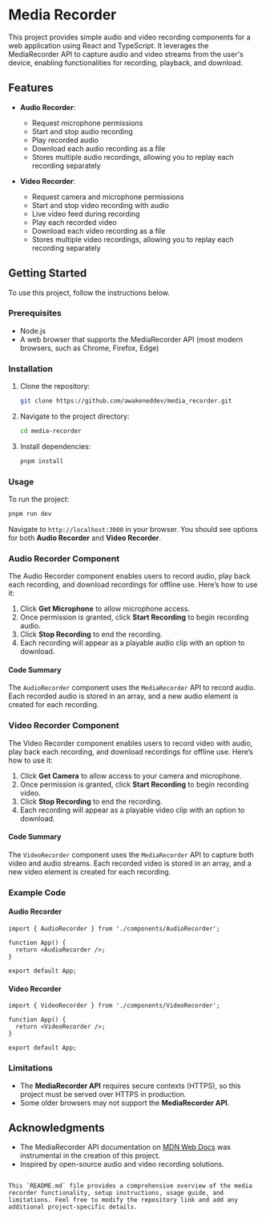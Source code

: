 # Media Recorder

This project provides simple audio and video recording components for a web application using React and TypeScript. It leverages the MediaRecorder API to capture audio and video streams from the user's device, enabling functionalities for recording, playback, and download.

## Features

- **Audio Recorder**: 
  - Request microphone permissions
  - Start and stop audio recording
  - Play recorded audio
  - Download each audio recording as a file
  - Stores multiple audio recordings, allowing you to replay each recording separately

- **Video Recorder**:
  - Request camera and microphone permissions
  - Start and stop video recording with audio
  - Live video feed during recording
  - Play each recorded video
  - Download each video recording as a file
  - Stores multiple video recordings, allowing you to replay each recording separately

## Getting Started

To use this project, follow the instructions below.

### Prerequisites

- Node.js
- A web browser that supports the MediaRecorder API (most modern browsers, such as Chrome, Firefox, Edge)

### Installation

1. Clone the repository:
   ```bash
   git clone https://github.com/awakeneddev/media_recorder.git
   ```
2. Navigate to the project directory:
   ```bash
   cd media-recorder
   ```
3. Install dependencies:
   ```bash
   pnpm install
   ```

### Usage

To run the project:

```bash
pnpm run dev
```

Navigate to `http://localhost:3000` in your browser. You should see options for both **Audio Recorder** and **Video Recorder**.

### Audio Recorder Component

The Audio Recorder component enables users to record audio, play back each recording, and download recordings for offline use. Here’s how to use it:

1. Click **Get Microphone** to allow microphone access.
2. Once permission is granted, click **Start Recording** to begin recording audio.
3. Click **Stop Recording** to end the recording.
4. Each recording will appear as a playable audio clip with an option to download.

#### Code Summary

The `AudioRecorder` component uses the `MediaRecorder` API to record audio. Each recorded audio is stored in an array, and a new audio element is created for each recording.

### Video Recorder Component

The Video Recorder component enables users to record video with audio, play back each recording, and download recordings for offline use. Here’s how to use it:

1. Click **Get Camera** to allow access to your camera and microphone.
2. Once permission is granted, click **Start Recording** to begin recording video.
3. Click **Stop Recording** to end the recording.
4. Each recording will appear as a playable video clip with an option to download.

#### Code Summary

The `VideoRecorder` component uses the `MediaRecorder` API to capture both video and audio streams. Each recorded video is stored in an array, and a new video element is created for each recording.

### Example Code

#### Audio Recorder

```tsx
import { AudioRecorder } from './components/AudioRecorder';

function App() {
  return <AudioRecorder />;
}

export default App;
```

#### Video Recorder

```tsx
import { VideoRecorder } from './components/VideoRecorder';

function App() {
  return <VideoRecorder />;
}

export default App;
```

### Limitations

- The **MediaRecorder API** requires secure contexts (HTTPS), so this project must be served over HTTPS in production.
- Some older browsers may not support the **MediaRecorder API**.

## Acknowledgments

- The MediaRecorder API documentation on [MDN Web Docs](https://developer.mozilla.org/en-US/docs/Web/API/MediaRecorder) was instrumental in the creation of this project.
- Inspired by open-source audio and video recording solutions.
```

This `README.md` file provides a comprehensive overview of the media recorder functionality, setup instructions, usage guide, and limitations. Feel free to modify the repository link and add any additional project-specific details.
